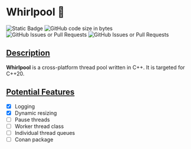 # Whirlpool :ocean:

![Static Badge](https://img.shields.io/badge/Cpp-20-blue?style=flat&logo=cplusplus)
![GitHub code size in bytes](https://img.shields.io/github/languages/code-size/sebastian-j-ibanez/whirlpool?logo=github)
![GitHub Issues or Pull Requests](https://img.shields.io/github/issues/sebastian-j-ibanez/whirlpool?logo=github&color=orange)
![GitHub Issues or Pull Requests](https://img.shields.io/github/issues-closed/sebastian-j-ibanez/whirlpool?style=flat&logo=github&color=green)


## <ins>Description</ins>

**Whirlpool** is a cross-platform thread pool written in C++. It is targeted for C++20.

## <ins>Potential Features</ins>

- [x] Logging
- [x] Dynamic resizing
- [ ] Pause threads
- [ ] Worker thread class
- [ ] Individual thread queues
- [ ] Conan package
